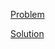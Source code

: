 [Problem](https://leetcode.com/problems/number-of-enclaves)

[Solution](https://leetcode.com/problems/number-of-enclaves/solutions/3391723/1020-number-of-enclaves-simple-solution)

